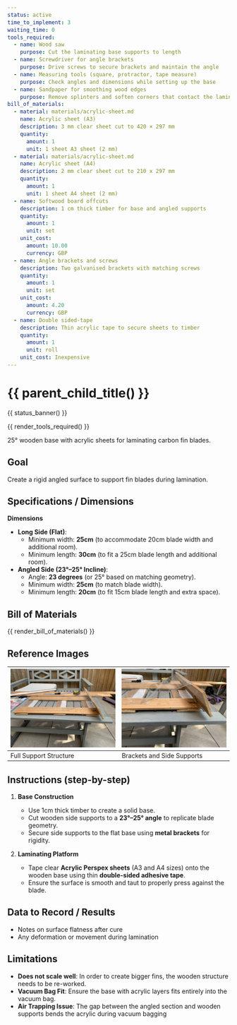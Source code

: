 ```yaml
---
status: active
time_to_implement: 3
waiting_time: 0
tools_required:
  - name: Wood saw
    purpose: Cut the laminating base supports to length
  - name: Screwdriver for angle brackets
    purpose: Drive screws to secure brackets and maintain the angle
  - name: Measuring tools (square, protractor, tape measure)
    purpose: Check angles and dimensions while setting up the base
  - name: Sandpaper for smoothing wood edges
    purpose: Remove splinters and soften corners that contact the laminate
bill_of_materials:
  - material: materials/acrylic-sheet.md
    name: Acrylic sheet (A3)
    description: 3 mm clear sheet cut to 420 × 297 mm
    quantity:
      amount: 1
      unit: 1 sheet A3 sheet (2 mm)
  - material: materials/acrylic-sheet.md
    name: Acrylic sheet (A4)
    description: 2 mm clear sheet cut to 210 x 297 mm
    quantity:
      amount: 1
      unit: 1 sheet A4 sheet (2 mm)
  - name: Softwood board offcuts
    description: 1 cm thick timber for base and angled supports
    quantity:
      amount: 1
      unit: set
    unit_cost:
      amount: 10.00
      currency: GBP
  - name: Angle brackets and screws
    description: Two galvanised brackets with matching screws
    quantity:
      amount: 1
      unit: set
    unit_cost:
      amount: 4.20
      currency: GBP
  - name: Double sided-tape
    description: Thin acrylic tape to secure sheets to timber
    quantity:
      amount: 1
      unit: roll
    unit_cost: Inexpensive
---
```

# {{ parent_child_title() }}
{{ status_banner() }}

{{ render_tools_required() }}

25° wooden base with acrylic sheets for laminating carbon fin blades.

## Goal
Create a rigid angled surface to support fin blades during lamination.

## Specifications / Dimensions

**Dimensions**

- **Long Side (Flat)**:
    - Minimum width: **25cm** (to accommodate 20cm blade width and additional room).
    - Minimum length: **30cm** (to fit a 25cm blade length and additional room).
- **Angled Side (23°–25° Incline)**:
    - Angle: **23 degrees** (or 25° based on matching geometry).
    - Minimum width: **25cm** (to match blade width).
    - Minimum length: **20cm** (to fit 15cm blade length and extra space).

## Bill of Materials

{{ render_bill_of_materials() }}

## Reference Images

| ![Support Structure](support_all.jpeg) | ![Brackets and Side](support_brakets.jpeg) |
|----------------------------------------|--------------------------------------------|
| Full Support Structure                 | Brackets and Side Supports                 |

## Instructions (step-by-step)

1. **Base Construction**
    - Use 1cm thick timber to create a solid base.
    - Cut wooden side supports to a **23°–25° angle** to replicate blade geometry.
    - Secure side supports to the flat base using **metal brackets** for rigidity.

2. **Laminating Platform**
    - Tape clear **Acrylic Perspex sheets** (A3 and A4 sizes) onto the wooden base using thin **double-sided adhesive
      tape**.
    - Ensure the surface is smooth and taut to properly press against the blade.

## Data to Record / Results
- Notes on surface flatness after cure
- Any deformation or movement during lamination

## Limitations

- **Does not scale well**: In order to create bigger fins, the wooden structure needs to be re-worked.
- **Vacuum Bag Fit**: Ensure the base with acrylic layers fits entirely into the vacuum bag.
- **Air Trapping Issue**: The gap between the angled section and wooden supports bends the acrylic during vacuum bagging
